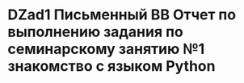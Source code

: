 # DZad1 Письменный ВВ Отчет по выполнению задания по семинарскому занятию №1 знакомство с языком Python
